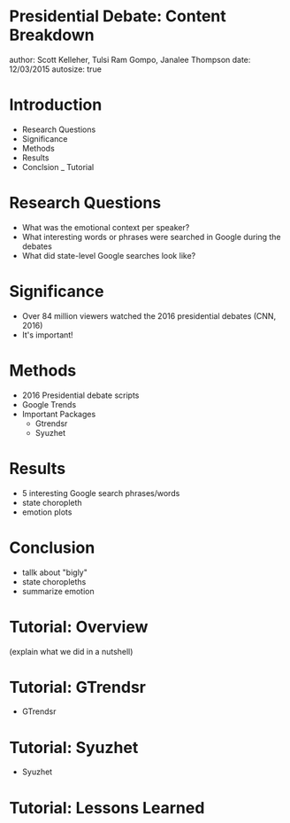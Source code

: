 Presidential Debate: Content Breakdown
========================================================
author: Scott Kelleher, Tulsi Ram Gompo, Janalee Thompson
date: 12/03/2015
autosize: true

Introduction
========================================================
- Research Questions
- Significance
- Methods
- Results
- Conclsion
_ Tutorial


Research Questions
========================================================
- What was the emotional context per speaker?
- What interesting words or phrases were searched in Google during the debates
- What did state-level Google searches look like?



Significance
========================================================
- Over 84 million viewers watched the 2016 presidential debates (CNN, 2016)
- It's important!



Methods
========================================================
- 2016 Presidential debate scripts
- Google Trends
- Important Packages
  - Gtrendsr
  - Syuzhet



Results
========================================================
- 5 interesting Google search phrases/words
- state choropleth
- emotion plots


Conclusion 
========================================================
- tallk about "bigly"
- state choropleths
- summarize emotion


Tutorial: Overview
========================================================
(explain what we did in a nutshell)


Tutorial: GTrendsr
========================================================
- GTrendsr


Tutorial: Syuzhet
========================================================
- Syuzhet


Tutorial: Lessons Learned
========================================================







